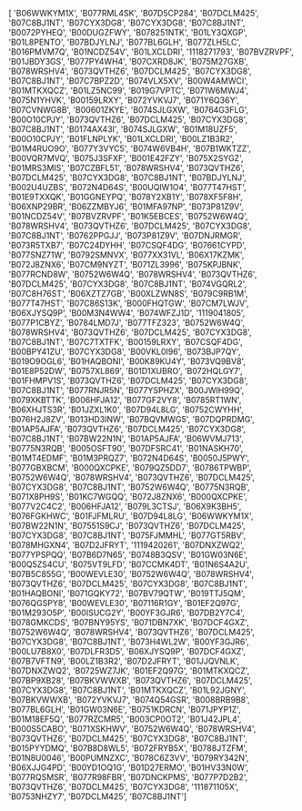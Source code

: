 [ 'B06WWKYM1X', 'B077RML4SK', 'B07D5CP284', 'B07DCLM425', 'B07C8BJ1NT', 'B07CYX3DG8', 'B07CYX3DG8', 'B07C8BJ1NT', 'B0072PYHEQ', 'B00DUGZFWY', 'B078251NTK', 'B01LY3QXGP', 'B01L8PENTO', 'B07BDJYLNJ', 'B077BL6GLH', 'B077ZLH5LC', 'B016PMVM7Q', 'B01NCDZ54V', 'B01LXCLDRI', '1118271793', 'B07BVZRVPF', 'B01JBDY3GS', 'B077PY4WH4', 'B07CXRD8JK', 'B075M27GXB', 'B078WRSHV4', 'B073QVTHZ6', 'B07DCLM425', 'B07CYX3DG8', 'B07C8BJ1NT', 'B07C7BPZ2D', 'B074VLX5XV', 'B00W4AMWCI', 'B01MTKXQCZ', 'B01LZ5NC99', 'B019G7VPTC', 'B071W6MWJ4', 'B075N1YHVK', 'B00159LRXY', 'B072YVKVJ7', 'B071Y6Q36Y', 'B07CVNWG8B', 'B00601ZKYE', 'B074SJLGXW', 'B0764G3FLG', 'B00O10CPJY', 'B073QVTHZ6', 'B07DCLM425', 'B07CYX3DG8', 'B07C8BJ1NT', 'B0174AX43I', 'B074SJLGXW', 'B01M18UZF5', 'B00O10CPJY', 'B01FLNPLYK', 'B01LXCLDRI', 'B00LZ1B3R2', 'B01M4RUO9O', 'B077Y3VYC5', 'B074W6VB4H', 'B07B1WKTZZ', 'B00VQR7MVQ', 'B075J3SFXF', 'B001E42FZY', 'B075X2SYGZ', 'B01MRS3MIS', 'B07CZBFL51', 'B078WRSHV4', 'B073QVTHZ6', 'B07DCLM425', 'B07CYX3DG8', 'B07C8BJ1NT', 'B07BDJYLNJ', 'B002U4UZBS', 'B072N4D64S', 'B00UQIW1O4', 'B077T47HST', 'B01E9TXXQK', 'B01GGNEYPQ', 'B078Y2XB1Y', 'B078XF5F8H', 'B06XNP29BR', 'B06ZZMBYJ6', 'B01MFA97NP', 'B073P81Z9V', 'B01NCDZ54V', 'B07BVZRVPF', 'B01K5EBCES', 'B0752W6W4Q', 'B078WRSHV4', 'B073QVTHZ6', 'B07DCLM425', 'B07CYX3DG8', 'B07C8BJ1NT', 'B0762PPGJJ', 'B073P81Z9V', 'B07DNJRMGR', 'B073R5TXB7', 'B07C24DYHH', 'B07CSQF4DG', 'B07661CYPD', 'B077SNZ71W', 'B0792SMNVX', 'B077XX31VL', 'B06X17KZMK', 'B072J8ZNX6', 'B07CM9NYZT', 'B071ZL3996', 'B075KPJBNK', 'B077RCND8W', 'B0752W6W4Q', 'B078WRSHV4', 'B073QVTHZ6', 'B07DCLM425', 'B07CYX3DG8', 'B07C8BJ1NT', 'B074VGQRL2', 'B07C8H76ST', 'B06XZTZ7GB', 'B00XLZWN8S', 'B079C9RB1M', 'B077T47HST', 'B07C86S13K', 'B000FHQTGW', 'B07CM7LWJV', 'B06XJYSQ9P', 'B00M3N4WW4', 'B074WFZJ1D', '1119041805', 'B077P1CBYZ', 'B0784LMD7J', 'B077TFZ323', 'B0752W6W4Q', 'B078WRSHV4', 'B073QVTHZ6', 'B07DCLM425', 'B07CYX3DG8', 'B07C8BJ1NT', 'B07C7TXTFK', 'B00159LRXY', 'B07CSQF4DG', 'B00BPY41ZU', 'B07CYX3DG8', 'B00VKL0I96', 'B073BJP7QY', 'B019O9OGL6', 'B01HAQBONI', 'B00K89KU4Y', 'B073VQ9BV8', 'B01E8P52DW', 'B0757XL869', 'B01D1XUBRO', 'B072HQLGY7', 'B01FHMPV1S', 'B073QVTHZ6', 'B07DCLM425', 'B07CYX3DG8', 'B07C8BJ1NT', 'B077RNJR5N', 'B077YSPHZX', 'B00JWIH99Q', 'B079XKBTTK', 'B006HFJA12', 'B077GF2VY8', 'B0785RT1WN', 'B06XHJTS3R', 'B01JZXL1K0', 'B07D94L8LG', 'B0752CWYHH', 'B076H2J8ZV', 'B013HD3INW', 'B07BQVMWG5', 'B07DQPRDMG', 'B01AP5AJFA', 'B073QVTHZ6', 'B07DCLM425', 'B07CYX3DG8', 'B07C8BJ1NT', 'B07BW22N1N', 'B01AP5AJFA', 'B06WVMJ713', 'B0775N3RQB', 'B005OSFT90', 'B07DFSRC41', 'B01NASKH70', 'B01MT4EDMF', 'B01M3PRQZ7', 'B072N4D64S',  'B0050J5PWY', 'B077GBXBCM', 'B000QXCPKE', 'B079QZ5DD7', 'B0786TPWBP', 'B0752W6W4Q', 'B078WRSHV4', 'B073QVTHZ6', 'B07DCLM425', 'B07CYX3DG8', 'B07C8BJ1NT', 'B0752W6W4Q', 'B0775N3RQB', 'B071X8PH9S', 'B01KC7WGQQ', 'B072J8ZNX6', 'B000QXCPKE', 'B077V2C4C2', 'B006HFJA12', 'B079L3CTSJ', 'B06X9K3BH5', 'B076FGKHWC', 'B01FJFMLRU', 'B07D94L8LG', 'B06WWKYM1X', 'B07BW22N1N', 'B07551S9CJ', 'B073QVTHZ6', 'B07DCLM425', 'B07CYX3DG8', 'B07C8BJ1NT', 'B075FJMMHL', 'B077GT5RBV', 'B078MHGXN4', 'B07D2JFRYT', '1119420261', 'B07DNXZWQ2', 'B077YPSPQQ', 'B07B6D7N65', 'B0748B3QSV', 'B01GW03N6E', 'B00Q5ZS4CU', 'B075VT9LFD', 'B07CCMK4DT', 'B01N6S4A2U', 'B07B5C855G', 'B00WEVLE30', 'B0752W6W4Q', 'B078WRSHV4', 'B073QVTHZ6', 'B07DCLM425', 'B07CYX3DG8', 'B07C8BJ1NT', 'B01HAQBONI', 'B071GQKY72', 'B07BV79QTW', 'B019TTJ5QM', 'B076QGSPY8', 'B00WEVLE30', 'B07116R1GY', 'B01EF2Q97G', 'B01M293O5P', 'B00ISUCG2Y', 'B00YF3GJR6', 'B07DB2Y7C4', 'B078GMKCDS', 'B07BNY95YS', 'B071DBN7XK', 'B07DCF4GXZ', 'B0752W6W4Q', 'B078WRSHV4', 'B073QVTHZ6', 'B07DCLM425', 'B07CYX3DG8', 'B07C8BJ1NT', 'B073H4WL2W', 'B00YF3GJR6', 'B00LU7B8X0', 'B07DLFR3D5', 'B06XJYSQ9P', 'B07DCF4GXZ', 'B07B7VFTN9', 'B00LZ1B3R2', 'B07D2JFRYT', 'B01JJQVNLK', 'B07DNXZWQ2', 'B0725WZ7JK', 'B01EF2Q97G', 'B01MTKXQCZ', 'B07BP9XB28', 'B07BKVWWXB', 'B073QVTHZ6', 'B07DCLM425', 'B07CYX3DG8', 'B07C8BJ1NT', 'B01MTKXQCZ', 'B01L92JGNY', 'B07BKVWWXB', 'B072YVKVJ7', 'B074Q54GSR', 'B008BRB9B8', 'B077BL6GLH', 'B01GW03N6E', 'B0751KDRCN', 'B071JPYP1Z', 'B01M18EF5Q', 'B077RZCMR5', 'B003CP0OT2', 'B01J42JPL4', 'B000S5CABO', 'B071XSKHWV', 'B0752W6W4Q', 'B078WRSHV4', 'B073QVTHZ6', 'B07DCLM425', 'B07CYX3DG8', 'B07C8BJ1NT', 'B015PYYDMQ', 'B07B8D8WL5', 'B072FRYB5X', 'B0788JTZFM', 'B01N8U0046', 'B00PUMNZXC', 'B078C6Z3VV', 'B079RY342N', 'B06XJJG4PD', 'B00YD1OQ1G', 'B01D27ERMO', 'B01HV33N0W', 'B077RQSMSR', 'B077R98FBR', 'B07DNCKPMS', 'B077P7D2B2', 'B073QVTHZ6', 'B07DCLM425', 'B07CYX3DG8', '111871105X', 'B0753NHZY7', 'B07DCLM425', 'B07C8BJ1NT']